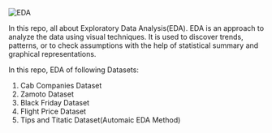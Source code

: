 ![EDA](https://pbs.twimg.com/media/FdLGMVLXgAAXh94?format=jpg&name=medium)

In this repo, all about Exploratory Data Analysis(EDA). EDA is an approach to analyze the data using visual techniques. It is used to discover trends, patterns, or to check assumptions with the help of statistical summary and graphical representations.

In this repo, EDA of following Datasets:
1. Cab Companies Dataset
2. Zamoto Dataset
3. Black Friday Dataset
4. Flight Price Dataset
5. Tips and Titatic Dataset(Automaic EDA Method)
